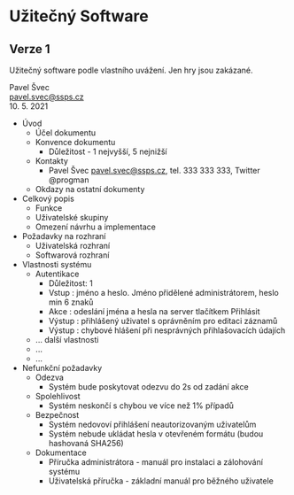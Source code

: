 # Užitečný Software
## Verze 1
Užitečný software podle vlastního uvážení. Jen hry jsou zakázané.

Pavel Švec <br/>
pavel.svec@ssps.cz <br/>
10. 5. 2021

* Úvod
  * Účel dokumentu
  * Konvence dokumentu
    * Důležitost - 1 nejvyšší, 5 nejnižší
  * Kontakty
    * Pavel Švec pavel.svec@ssps.cz, tel. 333 333 333, Twitter @progman
  * Okdazy na ostatní dokumenty
* Celkový popis
  * Funkce
  * Uživatelské skupiny
  * Omezení návrhu a implementace
* Požadavky na rozhraní
  * Uživatelská rozhraní
  * Softwarová rozhraní
* Vlastnosti systému
  * Autentikace
    * Důležitost: 1
    * Vstup : jméno a heslo. Jméno přidělené administrátorem, heslo min 6 znaků
    * Akce : odeslání jména a hesla na server tlačítkem Přihlásit
    * Výstup : přihlášený uživatel s oprávněním pro editaci záznamů
    * Výstup : chybové hlášení při nesprávných přihlašovacích údajích
  * ... další vlastnosti
  * ...
  * ...
* Nefunkční požadavky
  * Odezva
    * Systém bude poskytovat odezvu do 2s od zadání akce
  * Spolehlivost
    * Systém neskončí s chybou ve více než 1% případů
  * Bezpečnost
    * Systém nedovoví přihlášení neautorizovaným uživatelům
    * Systém nebude ukládat hesla v otevřeném formátu (budou hashovaná SHA256)
  * Dokumentace
    * Příručka administrátora - manuál pro instalaci a zálohování systému
    * Uživatelská příručka - základní manuál pro běžného uživatele
    

